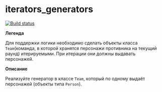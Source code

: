 # iterators_generators

[![Build status](https://ci.appveyor.com/api/projects/status/22c56gklaimsqbwf?svg=true)](https://ci.appveyor.com/project/Stanislavsus-edu/iterators-generators)

**Легенда**

Для поддержки логики необходимо сделать объекты класса ```Team```(команда, в которой хранятся персонажи противника на текущий раунд) итерируемыми. При итерации они должны выдавать персонажей.

**Описание**

Реализуйте генератор в классе ```Team```, который по одному выдаёт персонажей (объекты типа ```Person```).
